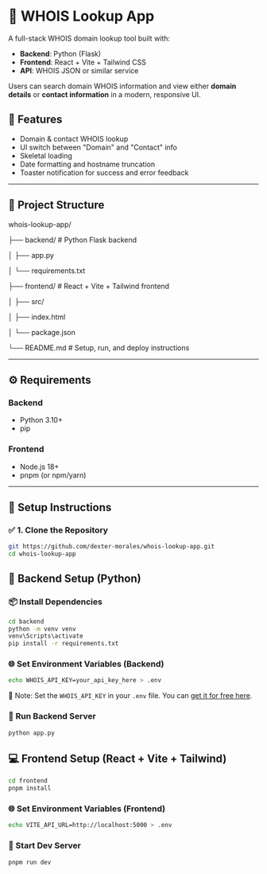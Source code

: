 # 🧠 WHOIS Lookup App

A full-stack WHOIS domain lookup tool built with:

- **Backend**: Python (Flask)
- **Frontend**: React + Vite + Tailwind CSS
- **API**: WHOIS JSON or similar service

Users can search domain WHOIS information and view either **domain details** or **contact information** in a modern, responsive UI.

## 🧩 Features

- Domain & contact WHOIS lookup
- UI switch between "Domain" and "Contact" info
- Skeletal loading
- Date formatting and hostname truncation
- Toaster notification for success and error feedback

---

## 📁 Project Structure

whois-lookup-app/

├── backend/ # Python Flask backend

│ ├── app.py

│ └── requirements.txt

├── frontend/ # React + Vite + Tailwind frontend

│ ├── src/

│ ├── index.html

│ └── package.json

└── README.md # Setup, run, and deploy instructions

---

## ⚙️ Requirements

### Backend

- Python 3.10+
- pip

### Frontend

- Node.js 18+
- pnpm (or npm/yarn)

---

## 🧪 Setup Instructions

### ✅ 1. Clone the Repository

```bash
git https://github.com/dexter-morales/whois-lookup-app.git
cd whois-lookup-app
```

## 🐍 Backend Setup (Python)

### 📦 Install Dependencies

```bash
cd backend
python -m venv venv
venv\Scripts\activate
pip install -r requirements.txt
```

### 🌐 Set Environment Variables (Backend)

```bash
echo WHOIS_API_KEY=your_api_key_here > .env
```

📌 Note: Set the `WHOIS_API_KEY` in your `.env` file. You can [get it for free here](https://user.whoisxmlapi.com/products).

### 🚀 Run Backend Server

```bash
python app.py
```

## 💻 Frontend Setup (React + Vite + Tailwind)

```bash
cd frontend
pnpm install
```

### 🌐 Set Environment Variables (Frontend)

```bash
echo VITE_API_URL=http://localhost:5000 > .env
```

### 🚀 Start Dev Server

```bash
pnpm run dev
```
